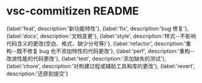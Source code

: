 # vsc-commitizen README

{label:'feat',
description:'新功能特性'},
{label:'fix',
description:'bug 修复'},
{label:'docs',
description:'文档变更'},
{label:'style',
description:'样式--不影响代码含义的更改(空白、格式、缺少分号等)'},
{label:'refactor',
description:'重构--既不修复 bug 也不添加特性的代码更改'},
{label:'perf',
description:'重构--改进性能的代码更改'},
{label:'test',
description:'添加缺失的测试'},
{label:'chore',
description:'对构建过程或辅助工具和库的更改'},
{label:'revert',
description:'还原到提交'}
